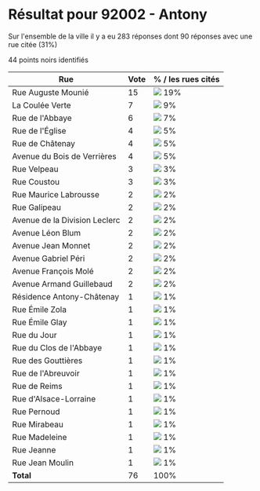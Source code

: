# Résultat pour 92002 - Antony

Sur l'ensemble de la ville il y a eu 283 réponses dont 90 réponses avec une rue citée (31%)

44 points noirs identifiés

| Rue | Vote | % / les rues cités|
|-----|------|-------------------|
| Rue Auguste Mounié | 15 | <img src="../../img/bar_19.gif" />&nbsp;19%|
| La Coulée Verte | 7 | <img src="../../img/bar_9.gif" />&nbsp;9%|
| Rue de l'Abbaye | 6 | <img src="../../img/bar_7.gif" />&nbsp;7%|
| Rue de l'Église | 4 | <img src="../../img/bar_5.gif" />&nbsp;5%|
| Rue de Châtenay | 4 | <img src="../../img/bar_5.gif" />&nbsp;5%|
| Avenue du Bois de Verrières | 4 | <img src="../../img/bar_5.gif" />&nbsp;5%|
| Rue Velpeau | 3 | <img src="../../img/bar_3.gif" />&nbsp;3%|
| Rue Coustou | 3 | <img src="../../img/bar_3.gif" />&nbsp;3%|
| Rue Maurice Labrousse | 2 | <img src="../../img/bar_2.gif" />&nbsp;2%|
| Rue Galipeau | 2 | <img src="../../img/bar_2.gif" />&nbsp;2%|
| Avenue de la Division Leclerc | 2 | <img src="../../img/bar_2.gif" />&nbsp;2%|
| Avenue Léon Blum | 2 | <img src="../../img/bar_2.gif" />&nbsp;2%|
| Avenue Jean Monnet | 2 | <img src="../../img/bar_2.gif" />&nbsp;2%|
| Avenue Gabriel Péri | 2 | <img src="../../img/bar_2.gif" />&nbsp;2%|
| Avenue François Molé | 2 | <img src="../../img/bar_2.gif" />&nbsp;2%|
| Avenue Armand Guillebaud | 2 | <img src="../../img/bar_2.gif" />&nbsp;2%|
| Résidence Antony-Châtenay | 1 | <img src="../../img/bar_1.gif" />&nbsp;1%|
| Rue Émile Zola | 1 | <img src="../../img/bar_1.gif" />&nbsp;1%|
| Rue Émile Glay | 1 | <img src="../../img/bar_1.gif" />&nbsp;1%|
| Rue du Jour | 1 | <img src="../../img/bar_1.gif" />&nbsp;1%|
| Rue du Clos de l'Abbaye | 1 | <img src="../../img/bar_1.gif" />&nbsp;1%|
| Rue des Gouttières | 1 | <img src="../../img/bar_1.gif" />&nbsp;1%|
| Rue de l'Abreuvoir | 1 | <img src="../../img/bar_1.gif" />&nbsp;1%|
| Rue de Reims | 1 | <img src="../../img/bar_1.gif" />&nbsp;1%|
| Rue d'Alsace-Lorraine | 1 | <img src="../../img/bar_1.gif" />&nbsp;1%|
| Rue Pernoud | 1 | <img src="../../img/bar_1.gif" />&nbsp;1%|
| Rue Mirabeau | 1 | <img src="../../img/bar_1.gif" />&nbsp;1%|
| Rue Madeleine | 1 | <img src="../../img/bar_1.gif" />&nbsp;1%|
| Rue Jeanne | 1 | <img src="../../img/bar_1.gif" />&nbsp;1%|
| Rue Jean Moulin | 1 | <img src="../../img/bar_1.gif" />&nbsp;1%|
| **Total** | 76 | 100%|
